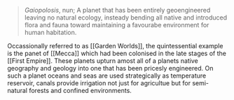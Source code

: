 > *Gaiopolosis*, nun;
> A planet that has been entirely geoengineered leaving no natural ecology, insteady bending all native and introduced flora and fauna toward maintaining a favourabe environment for human habitation.

Occassionally referred to as [[Garden Worlds]], the quintessential example is the panet of [[Mecca]] which had been colonised in the late stages of the [[First Empire]]. These planets upturn amost all of a planets native geography and geology into one that has been pricesly engineered. On such a planet oceans and seas are used strategically as temperature reservoir, canals provide irrigation not just for agricultue but for semi-natural forests and confined environments. 